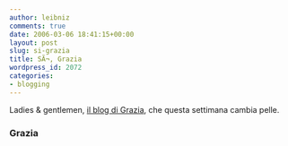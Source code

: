 ```yaml
---
author: leibniz
comments: true
date: 2006-03-06 18:41:15+00:00
layout: post
slug: si-grazia
title: SÃ¬, Grazia
wordpress_id: 2072
categories:
- blogging
---
```


Ladies & gentlemen, [il blog di Grazia](http://grazia.blog.it/), che questa settimana cambia pelle.


### Grazia

